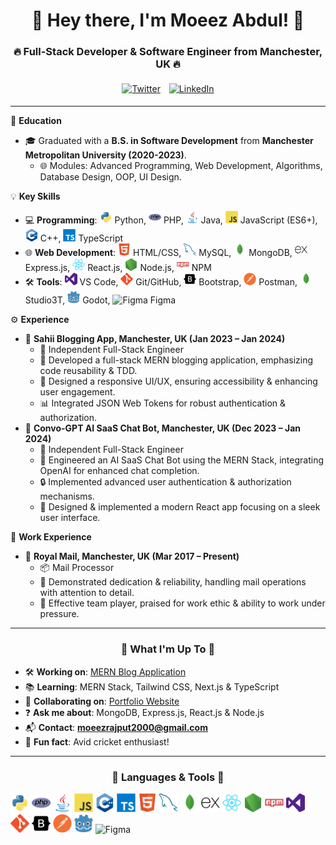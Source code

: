<div align="center">
    <h1>👋 Hey there, I'm Moeez Abdul! 🚀</h1>
    <h3>🔥 Full-Stack Developer & Software Engineer from Manchester, UK 🔥</h3>
</div>

<div align="center">
    <a href="https://twitter.com/moeezrajput10" target="_blank"><img src="https://raw.githubusercontent.com/rahuldkjain/github-profile-readme-generator/master/src/images/icons/Social/twitter.svg" alt="Twitter" height="40" style="margin: 5px;"></a>
    <a href="https://linkedin.com/in/moeezabdul/" target="_blank"><img src="https://raw.githubusercontent.com/rahuldkjain/github-profile-readme-generator/master/src/images/icons/Social/linked-in-alt.svg" alt="LinkedIn" height="40" style="margin: 5px;"></a>
</div>

---

📘 **Education** 
- 🎓 Graduated with a **B.S. in Software Development** from **Manchester Metropolitan University (2020-2023)**.
  - 🌐 Modules: Advanced Programming, Web Development, Algorithms, Database Design, OOP, UI Design.

💡 **Key Skills** 
- 💻 **Programming**: <img src="https://raw.githubusercontent.com/devicons/devicon/master/icons/python/python-original.svg" alt="Python" height="20"> Python, <img src="https://raw.githubusercontent.com/devicons/devicon/master/icons/php/php-original.svg" alt="PHP" height="20"> PHP, <img src="https://raw.githubusercontent.com/devicons/devicon/master/icons/java/java-original.svg" alt="Java" height="20"> Java, <img src="https://raw.githubusercontent.com/devicons/devicon/master/icons/javascript/javascript-original.svg" alt="JavaScript" height="20"> JavaScript (ES6+), <img src="https://raw.githubusercontent.com/devicons/devicon/master/icons/cplusplus/cplusplus-original.svg" alt="C++" height="20"> C++, <img src="https://raw.githubusercontent.com/devicons/devicon/master/icons/typescript/typescript-original.svg" alt="TypeScript" height="20"> TypeScript
- 🌐 **Web Development**: <img src="https://raw.githubusercontent.com/devicons/devicon/master/icons/html5/html5-original.svg" alt="HTML5" height="20"> HTML/CSS, <img src="https://raw.githubusercontent.com/devicons/devicon/master/icons/mysql/mysql-original.svg" alt="MySQL" height="20"> MySQL, <img src="https://raw.githubusercontent.com/devicons/devicon/master/icons/mongodb/mongodb-original.svg" alt="MongoDB" height="20"> MongoDB, <img src="https://raw.githubusercontent.com/devicons/devicon/master/icons/express/express-original.svg" alt="Express.js" height="20"> Express.js, <img src="https://raw.githubusercontent.com/devicons/devicon/master/icons/react/react-original.svg" alt="React.js" height="20"> React.js, <img src="https://raw.githubusercontent.com/devicons/devicon/master/icons/nodejs/nodejs-original.svg" alt="Node.js" height="20"> Node.js, <img src="https://raw.githubusercontent.com/devicons/devicon/master/icons/npm/npm-original-wordmark.svg" alt="NPM" height="20"> NPM
- 🛠 **Tools**: <img src="https://raw.githubusercontent.com/devicons/devicon/master/icons/visualstudio/visualstudio-plain.svg" alt="VS Code" height="20"> VS Code, <img src="https://raw.githubusercontent.com/devicons/devicon/master/icons/git/git-original.svg" alt="Git/GitHub" height="20"> Git/GitHub, <img src="https://raw.githubusercontent.com/devicons/devicon/master/icons/bootstrap/bootstrap-plain.svg" alt="Bootstrap" height="20"> Bootstrap, <img src="https://raw.githubusercontent.com/devicons/devicon/master/icons/postman/postman-original.svg" alt="Postman" height="20"> Postman, <img src="https://raw.githubusercontent.com/devicons/devicon/master/icons/mongodb/mongodb-original.svg" alt="Studio3T" height="20"> Studio3T, <img src="https://raw.githubusercontent.com/devicons/devicon/master/icons/godot/godot-original.svg" alt="Godot" height="20"> Godot, <img src="https://www.vectorlogo.zone/logos/figma/figma-icon.svg" alt="Figma" height="20"> Figma

⚙️ **Experience** 
- 📆 **Sahii Blogging App, Manchester, UK (Jan 2023 – Jan 2024)**
  - 🚀 Independent Full-Stack Engineer
  - 🔧 Developed a full-stack MERN blogging application, emphasizing code reusability & TDD.
  - 📱 Designed a responsive UI/UX, ensuring accessibility & enhancing user engagement.
  - 📊 Integrated JSON Web Tokens for robust authentication & authorization.
- 🤖 **Convo-GPT AI SaaS Chat Bot, Manchester, UK (Dec 2023 – Jan 2024)**
  - 🚀 Independent Full-Stack Engineer
  - 🔧 Engineered an AI SaaS Chat Bot using the MERN Stack, integrating OpenAI for enhanced chat completion.
  - 🔒 Implemented advanced user authentication & authorization mechanisms.
  - 🎨 Designed & implemented a modern React app focusing on a sleek user interface.

🏢 **Work Experience** 
- 📮 **Royal Mail, Manchester, UK (Mar 2017 – Present)**
  - 📦 Mail Processor
  - 💼 Demonstrated dedication & reliability, handling mail operations with attention to detail.
  - 👥 Effective team player, praised for work ethic & ability to work under pressure.

---

<div align="center">
    <h3>🌟 What I'm Up To 🌟</h3>
</div>

- 🛠 **Working on**: [MERN Blog Application](https://github.com/Mo-Gamer-2000?tab=repositories)
- 📚 **Learning**: MERN Stack, Tailwind CSS, Next.js & TypeScript
- 🤝 **Collaborating on**: [Portfolio Website](https://moeez-abdul.netlify.app/)
- ❓ **Ask me about**: MongoDB, Express.js, React.js & Node.js
- 📬 **Contact**: **moeezrajput2000@gmail.com**
- 🏏 **Fun fact**: Avid cricket enthusiast!

---

<div align="center">
    <h3>🔧 Languages & Tools 🔧</h3>
    <p align="left">
        <img src="https://raw.githubusercontent.com/devicons/devicon/master/icons/python/python-original.svg" alt="Python" height="30">
        <img src="https://raw.githubusercontent.com/devicons/devicon/master/icons/php/php-original.svg" alt="PHP" height="30">
        <img src="https://raw.githubusercontent.com/devicons/devicon/master/icons/java/java-original.svg" alt="Java" height="30">
        <img src="https://raw.githubusercontent.com/devicons/devicon/master/icons/javascript/javascript-original.svg" alt="JavaScript" height="30">
        <img src="https://raw.githubusercontent.com/devicons/devicon/master/icons/cplusplus/cplusplus-original.svg" alt="C++" height="30">
        <img src="https://raw.githubusercontent.com/devicons/devicon/master/icons/typescript/typescript-original.svg" alt="TypeScript" height="30">
        <img src="https://raw.githubusercontent.com/devicons/devicon/master/icons/html5/html5-original.svg" alt="HTML5" height="30">
        <img src="https://raw.githubusercontent.com/devicons/devicon/master/icons/mysql/mysql-original.svg" alt="MySQL" height="30">
        <img src="https://raw.githubusercontent.com/devicons/devicon/master/icons/mongodb/mongodb-original.svg" alt="MongoDB" height="30">
        <img src="https://raw.githubusercontent.com/devicons/devicon/master/icons/express/express-original.svg" alt="Express.js" height="30">
        <img src="https://raw.githubusercontent.com/devicons/devicon/master/icons/react/react-original.svg" alt="React.js" height="30">
        <img src="https://raw.githubusercontent.com/devicons/devicon/master/icons/nodejs/nodejs-original.svg" alt="Node.js" height="30">
        <img src="https://raw.githubusercontent.com/devicons/devicon/master/icons/npm/npm-original-wordmark.svg" alt="NPM" height="30">
        <img src="https://raw.githubusercontent.com/devicons/devicon/master/icons/visualstudio/visualstudio-plain.svg" alt="VS Code" height="30">
        <img src="https://raw.githubusercontent.com/devicons/devicon/master/icons/git/git-original.svg" alt="Git/GitHub" height="30">
        <img src="https://raw.githubusercontent.com/devicons/devicon/master/icons/bootstrap/bootstrap-plain.svg" alt="Bootstrap" height="30">
        <img src="https://raw.githubusercontent.com/devicons/devicon/master/icons/postman/postman-original.svg" alt="Postman" height="30">
        <img src="https://raw.githubusercontent.com/devicons/devicon/master/icons/godot/godot-original.svg" alt="Godot" height="30">
        <img src="https://www.vectorlogo.zone/logos/figma/figma-icon.svg" alt="Figma" height="30">
    </p>
</div>
